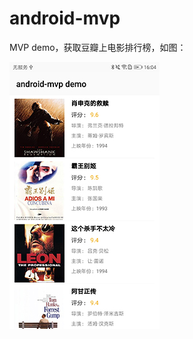 # android-mvp
MVP demo，获取豆瓣上电影排行榜，如图：<p>
![image](https://github.com/yanxing/android-mvp/raw/master/image/1_1.jpg)

